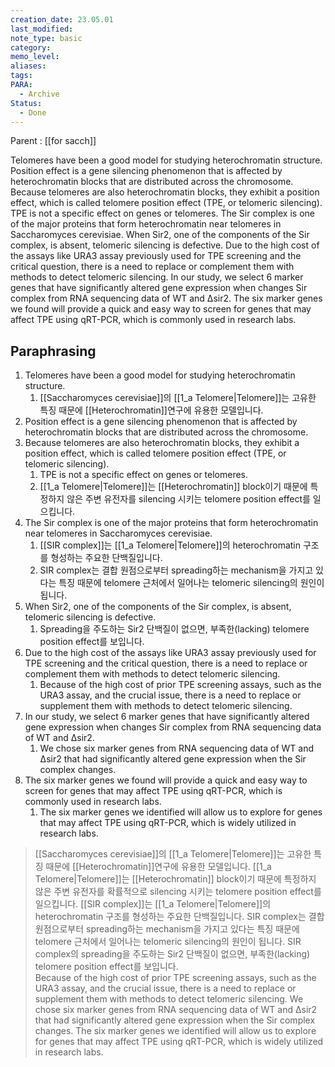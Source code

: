 ```yaml
---
creation_date: 23.05.01
last_modified: 
note_type: basic
category: 
memo_level: 
aliases: 
tags: 
PARA:
  - Archive
Status:
  - Done
---
```


Parent : [[for sacch]]

   

Telomeres have been a good model for studying heterochromatin structure. Position effect is a gene silencing phenomenon that is affected by heterochromatin blocks that are distributed across the chromosome. Because telomeres are also heterochromatin blocks, they exhibit a position effect, which is called telomere position effect (TPE, or telomeric silencing). TPE is not a specific effect on genes or telomeres. The Sir complex is one of the major proteins that form heterochromatin near telomeres in Saccharomyces cerevisiae. When Sir2, one of the components of the Sir complex, is absent, telomeric silencing is defective. Due to the high cost of the assays like URA3 assay previously used for TPE screening and the critical question, there is a need to replace or complement them with methods to detect telomeric silencing. In our study, we select 6 marker genes that have significantly altered gene expression when changes Sir complex from RNA sequencing data of WT and Δsir2. The six marker genes we found will provide a quick and easy way to screen for genes that may affect TPE using qRT-PCR, which is commonly used in research labs.

## Paraphrasing 

1. Telomeres have been a good model for studying heterochromatin structure. 
	1. [[Saccharomyces cerevisiae]]의 [[1_a Telomere|Telomere]]는 고유한 특징 때문에 [[Heterochromatin]]연구에 유용한 모델입니다.
2. Position effect is a gene silencing phenomenon that is affected by heterochromatin blocks that are distributed across the chromosome. 
3. Because telomeres are also heterochromatin blocks, they exhibit a position effect, which is called telomere position effect (TPE, or telomeric silencing). 
	1. TPE is not a specific effect on genes or telomeres. 
	2. [[1_a Telomere|Telomere]]는 [[Heterochromatin]] block이기 때문에 특정하지 않은 주변 유전자를 silencing 시키는 telomere position effect를 일으킵니다.
4. The Sir complex is one of the major proteins that form heterochromatin near telomeres in Saccharomyces cerevisiae. 
	1. [[SIR complex]]는 [[1_a Telomere|Telomere]]의 heterochromatin 구조를 형성하는 주요한 단백질입니다.
	2. SIR complex는 결합 원점으로부터 spreading하는 mechanism을 가지고 있다는 특징 때문에 telomere 근처에서 일어나는 telomeric silencing의 원인이 됩니다.
5. When Sir2, one of the components of the Sir complex, is absent, telomeric silencing is defective.
	1. Spreading을 주도하는 Sir2 단백질이 없으면, 부족한(lacking) telomere position effect를 보입니다.  
6. Due to the high cost of the assays like URA3 assay previously used for TPE screening and the critical question, there is a need to replace or complement them with methods to detect telomeric silencing. 
	1. Because of the high cost of prior TPE screening assays, such as the URA3 assay, and the crucial issue, there is a need to replace or supplement them with methods to detect telomeric silencing. 
7. In our study, we select 6 marker genes that have significantly altered gene expression when changes Sir complex from RNA sequencing data of WT and Δsir2. 
	1. We chose six marker genes from RNA sequencing data of WT and Δsir2 that had significantly altered gene expression when the Sir complex changes. 
8. The six marker genes we found will provide a quick and easy way to screen for genes that may affect TPE using qRT-PCR, which is commonly used in research labs.
	1. The six marker genes we identified will allow us to explore for genes that may affect TPE using qRT-PCR, which is widely utilized in research labs.

>[[Saccharomyces cerevisiae]]의 [[1_a Telomere|Telomere]]는 고유한 특징 때문에 [[Heterochromatin]]연구에 유용한 모델입니다.
>[[1_a Telomere|Telomere]]는 [[Heterochromatin]] block이기 때문에 특정하지 않은 주변 유전자를 확률적으로 silencing 시키는 telomere position effect를 일으킵니다.
>[[SIR complex]]는 [[1_a Telomere|Telomere]]의 heterochromatin 구조를 형성하는 주요한 단백질입니다.
> SIR complex는 결합 원점으로부터 spreading하는 mechanism을 가지고 있다는 특징 때문에 telomere 근처에서 일어나는 telomeric silencing의 원인이 됩니다.
> SIR complex의 spreading을 주도하는 Sir2 단백질이 없으면, 부족한(lacking) telomere position effect를 보입니다.  
> Because of the high cost of prior TPE screening assays, such as the URA3 assay, and the crucial issue, there is a need to replace or supplement them with methods to detect telomeric silencing. 
> We chose six marker genes from RNA sequencing data of WT and Δsir2 that had significantly altered gene expression when the Sir complex changes. 
> The six marker genes we identified will allow us to explore for genes that may affect TPE using qRT-PCR, which is widely utilized in research labs.


